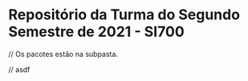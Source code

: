 # Repositório da Turma do Segundo Semestre de 2021 - SI700

// Os pacotes estão na subpasta.

// asdf
